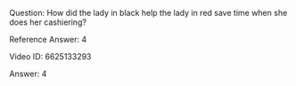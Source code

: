 Question: How did the lady in black help the lady in red save time when she does her cashiering?

Reference Answer: 4

Video ID: 6625133293

Answer: 4

